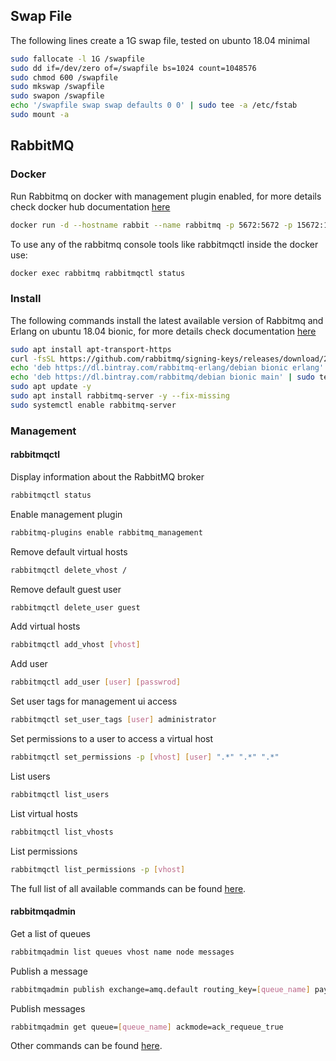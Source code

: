 ## Swap File

The following lines create a 1G swap file, tested on ubunto 18.04 minimal

```bash
sudo fallocate -l 1G /swapfile
sudo dd if=/dev/zero of=/swapfile bs=1024 count=1048576
sudo chmod 600 /swapfile
sudo mkswap /swapfile
sudo swapon /swapfile
echo '/swapfile swap swap defaults 0 0' | sudo tee -a /etc/fstab
sudo mount -a
```

## RabbitMQ

### Docker

Run Rabbitmq on docker with management plugin enabled, for more details check docker hub documentation [here](https://hub.docker.com/_/rabbitmq)

```bash
docker run -d --hostname rabbit --name rabbitmq -p 5672:5672 -p 15672:15672 rabbitmq:3-management
```

To use any of the rabbitmq console tools like rabbitmqctl inside the docker use:

```bash
docker exec rabbitmq rabbitmqctl status
```

### Install

The following commands install the latest available version of Rabbitmq and Erlang on ubuntu 18.04 bionic, for more details check documentation [here](https://www.rabbitmq.com/install-debian.html#apt-bintray)

```bash
sudo apt install apt-transport-https
curl -fsSL https://github.com/rabbitmq/signing-keys/releases/download/2.0/rabbitmq-release-signing-key.asc | sudo apt-key add -
echo 'deb https://dl.bintray.com/rabbitmq-erlang/debian bionic erlang' | sudo tee -a /etc/apt/sources.list.d/bintray.rabbitmq.list
echo 'deb https://dl.bintray.com/rabbitmq/debian bionic main' | sudo tee -a /etc/apt/sources.list.d/bintray.rabbitmq.list
sudo apt update -y
sudo apt install rabbitmq-server -y --fix-missing
sudo systemctl enable rabbitmq-server
```

### Management

#### rabbitmqctl

Display information about the RabbitMQ broker
```bash
rabbitmqctl status
```

Enable management plugin
```bash
rabbitmq-plugins enable rabbitmq_management
```

Remove default virtual hosts
```bash
rabbitmqctl delete_vhost /
```

Remove default guest user
```bash
rabbitmqctl delete_user guest
```

Add virtual hosts
```bash
rabbitmqctl add_vhost [vhost]
```

Add user
```bash
rabbitmqctl add_user [user] [passwrod]
```

Set user tags for management ui access
```bash
rabbitmqctl set_user_tags [user] administrator
```

Set permissions to a user to access a virtual host
```bash
rabbitmqctl set_permissions -p [vhost] [user] ".*" ".*" ".*"
```

List users
```bash
rabbitmqctl list_users
```

List virtual hosts
```bash
rabbitmqctl list_vhosts
```

List permissions
```bash
rabbitmqctl list_permissions -p [vhost]
```

The full list of all available commands can be found [here](https://www.rabbitmq.com/rabbitmqctl.8.html).

#### rabbitmqadmin

Get a list of queues
```bash
rabbitmqadmin list queues vhost name node messages
```

Publish a message
```bash
rabbitmqadmin publish exchange=amq.default routing_key=[queue_name] payload="hello, world"
```

Publish messages
```bash
rabbitmqadmin get queue=[queue_name] ackmode=ack_requeue_true
```

Other commands can be found [here](https://www.rabbitmq.com/management-cli.html).
